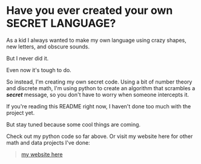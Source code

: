 # Have you ever created your own SECRET LANGUAGE?

As a kid I always wanted to make my own language using crazy shapes, new letters,
and obscure sounds.

But I never did it.

Even now it's tough to do.

So instead, I'm creating my own secret code. Using a bit of number theory and
discrete math, I'm using python to create an algorithm that scrambles a ***secret***
message, so you don't have to worry when someone intercepts it.

If you're reading this README right now, I haven't done too much with the project
yet.

But stay tuned because some cool things are coming.

Check out my python code so far above. Or visit my website here for other
math and data projects I've done:

> [my website here](https://www.dorkydata.com/projects)